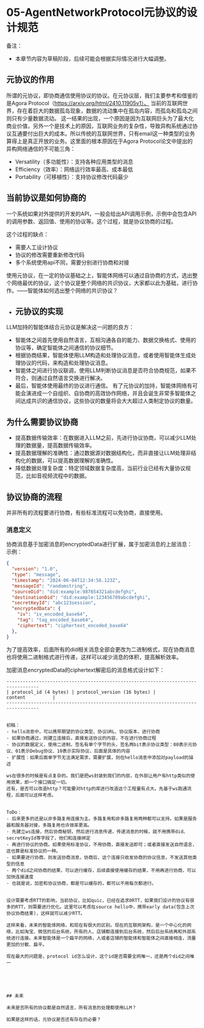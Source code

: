 # 05-AgentNetworkProtocol元协议的设计规范

备注：
- 本章节内容为草稿阶段，后续可能会根据实际情况进行大幅调整。

## 元协议的作用

所谓的元协议，即协商通信使用协议的协议。在元协议层，我们主要参考和借鉴的是Agora Protocol（https://arxiv.org/html/2410.11905v1）。
当前的互联网世界，存在着巨大的数据孤岛现象，数据的流动集中在孤岛内容，而孤岛和孤岛之间则只有少量数据流动。
这一结果的出现，一个原因是因为互联网巨头为了最大化商业价值，另外一个是技术上的原因，互联网业务的复杂性，导致异构系统通过协议互通要付出巨大的成本。所以传统的互联网世界，只有email这一种类型的业务算得上是真正开放的业务。这里面的根本原因在于Agora Protocol论文中提出的异构网络通信的不可能三角：
- Versatility（多功能性）：支持各种应用类型的消息
- Efficiency（效率）：网络运行效率最高、成本最低
- Portability（可移植性）：支持协议修改代码最少

## 当前协议是如何协商的

一个系统如果对外提供的开发的API，一般会给出API调用示例，示例中会包含API的调用参数、返回值、使用的协议等。这个过程，就是协议协商的过程。

这个过程的缺点：
- 需要人工设计协议
- 协议的修改需要重新修改代码
- 多个系统使用api不同，需要分别进行协商和对接

使用元协议，在一定的协议基础之上，智能体网络可以通过自协商的方式，选出整个网络最优的协议，这个协议是整个网络的共识协议，大家都以此为基础，进行协作。——智能体如何选出整个网络的共识协议？


- ## 元协议的实现

LLM加持的智能体结合元协议是解决这一问题的良方：
- 智能体之间首先使用自然语言，互相沟通各自的能力、数据交换格式、使用的协议等，确定智能体之间通信的协议细节。
- 根据协商结果，智能体使用LLM构造和处理协议消息，或者使用智能体生成处理协议的代码，来构造和处理协议消息。
- 智能体之间进行协议联调，使用LLM判断协议消息是否符合协商规范，如果不符合，则通过自然语言交换进行解决。
- 最后，智能体使用最终的协议进行通信。
有了元协议的加持，智能体网络有可能会演进成一个自组织、自协商的高效协作网络，并且会诞生非常多智能体之间达成共识的通信协议，这些协议的数量将会大大超过人类制定协议的数量。


## 为什么需要协议协商

- 提高数据传输效率：在数据进入LLM之前，先进行协议协商，可以减少LLM处理的数据量，提高数据传输效率。
- 提高数据理解的准确性：通过数据源对数据结构化，而非直接让LLM处理非结构化的数据，可以提高数据理解的准确性。
- 降低数据处理复杂度：特定领域数据复杂度高，当前行业已经有大量协议规范，比如音视频流程中的数据。


## 协议协商的流程

并非所有的流程要进行协商，有些标准流程可以免协商，直接使用。


### 消息定义

协商消息基于加密消息的encryptedData进行扩展，属于加密消息的上层消息：
示例：
```json
{
  "version": "1.0",
  "type": "message",
  "timestamp": "2024-06-04T12:34:56.123Z",
  "messageId": "randomstring",
  "sourceDid": "did:example:987654321abcdefghi",
  "destinationDid": "did:example:123456789abcdefghi",
  "secretKeyId": "abc123session",
  "encryptedData": {
    "iv": "iv_encoded_base64",
    "tag": "tag_encoded_base64",
    "ciphertext": "ciphertext_encoded_base64"
  },
}
```

为了提高效率，后面所有的did相关消息全部会更改为二进制格式，现在协商消息也将使用二进制格式进行传递，这样可以减少消息的体积，提高解析效率。

加密消息encryptedData的ciphertext解密后的消息格式设计如下：

```plaintext
----------------------------------------------------------------------------------
| protocol_id (4 bytes) | protocol_version (16 bytes) |         content          |
----------------------------------------------------------------------------------
```
```

初稿：
- hello消息中，可以携带期望的协议类型、协议URL、协议版本，进行协商
- 如果协商通过，则建立连接后，直接发送协议的内容，不在进行协商过程
- 协议的数据定义，使用二进制，签名有单个字节的头，签名两bit表示协议类型：00表示元协议、01表示Debug协议、10表示实际协议，后面是具体的内容
- 扩展性：如果后面单字节无法满足需求，需要扩展，则在hello消息中添加对payload的描述

ws在很多的时候是有点复杂的。我们是把ws封装到我们的内部，在外部让用户有http类似的使用效果，即一个接口搞定一切。
还有，是否可以改造http？可能要对http的库进行改造这个工程量有点大。先基于ws跑通流程，后面可以这样考虑。


ToDo：
- 后来更多的还是以非多路复用连接为主。多路复用和非多路复用两种都可以支持。如果是服务器和服务器对接，多路复用也许效率更高。
- 先建立ws连接，然后协商秘钥，然后进行消息传递，传递消息的时候，就不用携带did、secretKeyId等字段了，他们和连接绑定
- 再进行协议的协商。如果使用标准协议，不用协商，直接发送即可；或者直接发送自然语言，这也算是标准协议的一种。
- 如果要进行协商，则发送协商消息，协商后，这个连接只收发协商的协议信息，不发送其他类型的信息
- 两个did之间协商的结果，可以进行缓存，后续直接使用缓存的结果，不用再进行协商，可以加快连接速度
- 也就是说，加密和协议协商，都是可以缓存的，都可以不用每次都进行。


设计需要考虑RTT的影响，当前协议，比如quic，已经在追求0RTT，如果我们设计的协议有很多的RTT，则需要进行优化。这里可以考虑在source hello中，携带early data(包含上次协议协商结果)，这样就可以减少RTT。

这样来看，未来的智能体网络，和现在有很大的区别。现在的互联网架构，是一个中心化的网络，比如淘宝、微信的后台系统，所有的人、店铺都连接到后台系统，然后后台系统再和外部系统进行连接。未来智能体是一个扁平的网络，人或者店铺的智能体和智能体之间直接相连，流量更加的分散、扁平。

现在最大的问题是，protocol id怎么设计，这个id是否需要全网唯一，还是两个did之间唯一


 


## 未来

未来是否所有的协议都是自然语言，所有消息的处理都使用LLM？

如果是这样的话，元协议是否还有存在的必要？

